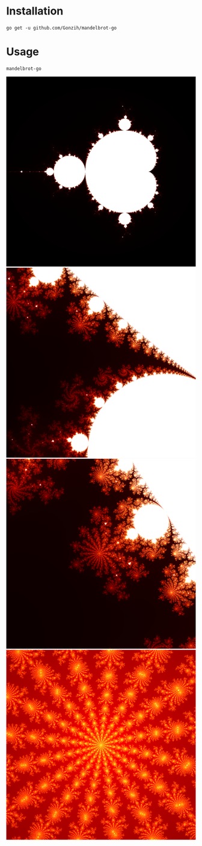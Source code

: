 # Installation

```
go get -u github.com/Gonzih/mandelbrot-go
```

# Usage

```
mandelbrot-go
```

![](https://raw.githubusercontent.com/Gonzih/mandelbrot-go/master/img/demo1.png)
![](https://raw.githubusercontent.com/Gonzih/mandelbrot-go/master/img/demo2.png)
![](https://raw.githubusercontent.com/Gonzih/mandelbrot-go/master/img/demo3.png)
![](https://raw.githubusercontent.com/Gonzih/mandelbrot-go/master/img/demo4.png)
